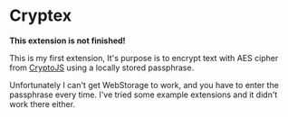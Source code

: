 # Cryptex
**This extension is not finished!**

This is my first extension, It's purpose is to encrypt text with AES cipher from [CryptoJS](https://github.com/sytelus/CryptoJS) using a locally stored passphrase.

Unfortunately I can't get WebStorage to work, and you have to enter the passphrase every time.
I've tried some example extensions and it didn't work there either.
